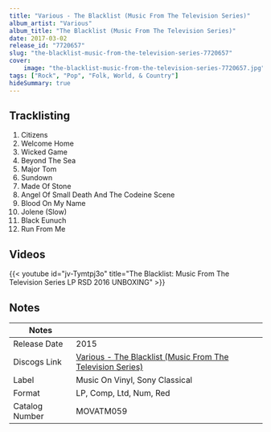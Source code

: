 ```yaml
---
title: "Various - The Blacklist (Music From The Television Series)"
album_artist: "Various"
album_title: "The Blacklist (Music From The Television Series)"
date: 2017-03-02
release_id: "7720657"
slug: "the-blacklist-music-from-the-television-series-7720657"
cover:
    image: "the-blacklist-music-from-the-television-series-7720657.jpg"
tags: ["Rock", "Pop", "Folk, World, & Country"]
hideSummary: true
---
```


## Tracklisting
1. Citizens
2. Welcome Home
3. Wicked Game
4. Beyond The Sea
5. Major Tom
6. Sundown
7. Made Of Stone
8. Angel Of Small Death And The Codeine Scene
9. Blood On My Name
10. Jolene (Slow)
11. Black Eunuch
12. Run From Me

## Videos
{{< youtube id="jv-Tymtpj3o" title="The Blacklist: Music From The Television Series LP RSD 2016 UNBOXING" >}}

## Notes

| Notes          |             |
| ---------------| ----------- |
| Release Date   | 2015 |
| Discogs Link   | [Various - The Blacklist (Music From The Television Series)](https://www.discogs.com/release/7720657) |
| Label          | Music On Vinyl, Sony Classical |
| Format         | LP, Comp, Ltd, Num, Red |
| Catalog Number | MOVATM059 |


